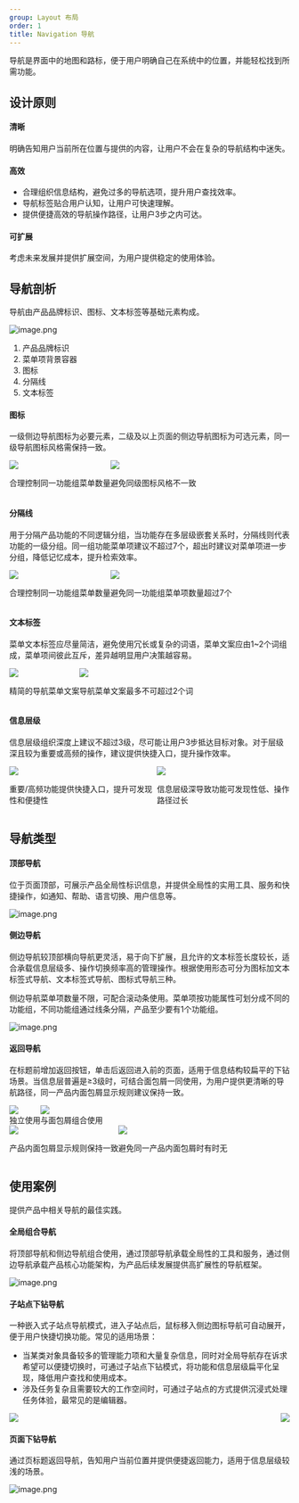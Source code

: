 ```yaml
---
group: Layout 布局
order: 1
title: Navigation 导航
---
```


导航是界面中的地图和路标，便于用户明确自己在系统中的位置，并能轻松找到所需功能。

## 设计原则

#### 清晰

明确告知用户当前所在位置与提供的内容，让用户不会在复杂的导航结构中迷失。

#### 高效

- 合理组织信息结构，避免过多的导航选项，提升用户查找效率。
- 导航标签贴合用户认知，让用户可快速理解。
- 提供便捷高效的导航操作路径，让用户3步之内可达。

#### 可扩展

考虑未来发展并提供扩展空间，为用户提供稳定的使用体验。

## 导航剖析

导航由产品品牌标识、图标、文本标签等基础元素构成。

![image.png](https://mdn.alipayobjects.com/oceanbase_design/afts/img/p0rjSbCCRv4AAAAAAAAAAAAADv3-AQBr/original)

1. 产品品牌标识
2. 菜单项背景容器
3. 图标
4. 分隔线
5. 文本标签

#### 图标

一级侧边导航图标为必要元素，二级及以上页面的侧边导航图标为可选元素，同一级导航图标风格需保持一致。

<div style="display: flex">
  <div>
    <img src="https://mdn.alipayobjects.com/oceanbase_design/afts/img/o8v_T6FNihkAAAAAAAAAAAAADv3-AQBr/original" />
    <div class="image-description"><Do></Do>

合理控制同一功能组菜单数量</div>

  </div>
  <div>
    <img src="https://mdn.alipayobjects.com/oceanbase_design/afts/img/wCzzSJ3_c0MAAAAAAAAAAAAADv3-AQBr/original" />
    <div class="image-description"><Donot></Donot>

避免同级图标风格不一致</div>

  </div>
</div>

#### 分隔线

用于分隔产品功能的不同逻辑分组，当功能存在多层级嵌套关系时，分隔线则代表功能的一级分组。同一组功能菜单项建议不超过7个，超出时建议对菜单项进一步分组，降低记忆成本，提升检索效率。

<div style="display: flex">
  <div>
    <img src="https://mdn.alipayobjects.com/oceanbase_design/afts/img/DOeESIUB-zMAAAAAAAAAAAAADv3-AQBr/original" />
    <div class="image-description"><Do></Do>

合理控制同一功能组菜单数量</div>

  </div>
  <div>
    <img src="https://mdn.alipayobjects.com/oceanbase_design/afts/img/UDh6Qrxxf_8AAAAAAAAAAAAADv3-AQBr/original" />
    <div class="image-description"><Donot></Donot>

避免同一功能组菜单项数量超过7个</div>

  </div>
</div>

#### 文本标签

菜单文本标签应尽量简洁，避免使用冗长或复杂的词语，菜单文案应由1~2个词组成，菜单项间彼此互斥，差异越明显用户决策越容易。

<div style="display: flex">
  <div>
    <img src="https://mdn.alipayobjects.com/oceanbase_design/afts/img/SW_SR6GjFNEAAAAAAAAAAAAADv3-AQBr/original" />
    <div class="image-description"><Do></Do>

精简的导航菜单文案</div>

  </div>
  <div>
    <img src="https://mdn.alipayobjects.com/oceanbase_design/afts/img/fIukQZotwSkAAAAAAAAAAAAADv3-AQBr/original" />
    <div class="image-description"><Donot></Donot>

导航菜单文案最多不可超过2个词</div>

  </div>
</div>

#### 信息层级

信息层级组织深度上建议不超过3级，尽可能让用户3步抵达目标对象。对于层级深且较为重要或高频的操作，建议提供快捷入口，提升操作效率。

<div style="display: flex">
  <div>
    <img src="https://mdn.alipayobjects.com/oceanbase_design/afts/img/Bxr8Ro4RB4MAAAAAAAAAAAAADv3-AQBr/original" />
    <div class="image-description"><Do></Do>

重要/高频功能提供快捷入口，提升可发现性和便捷性</div>

  </div>
  <div>
    <img src="https://mdn.alipayobjects.com/oceanbase_design/afts/img/NPSxRIuigi0AAAAAAAAAAAAADv3-AQBr/original" />
    <div class="image-description"><Donot></Donot>

信息层级深导致功能可发现性低、操作路径过长</div>

  </div>
</div>

## 导航类型

#### 顶部导航

位于页面顶部，可展示产品全局性标识信息，并提供全局性的实用工具、服务和快捷操作，如通知、帮助、语言切换、用户信息等。

![image.png](https://mdn.alipayobjects.com/oceanbase_design/afts/img/S21-Q6Xo4Y4AAAAAAAAAAAAADv3-AQBr/original)

#### 侧边导航

侧边导航较顶部横向导航更灵活，易于向下扩展，且允许的文本标签长度较长，适合承载信息层级多、操作切换频率高的管理操作。根据使用形态可分为图标加文本标签式导航、文本标签式导航、图标式导航三种。

侧边导航菜单项数量不限，可配合滚动条使用。菜单项按功能属性可划分成不同的功能组，不同功能组通过线条分隔，产品至少要有1个功能组。

![image.png](https://mdn.alipayobjects.com/oceanbase_design/afts/img/dk18Q5eO-xcAAAAAAAAAAAAADv3-AQBr/original)

#### 返回导航

在标题前增加返回按钮，单击后返回进入前的页面，适用于信息结构较扁平的下钻场景。当信息层普遍是≥3级时，可结合面包屑一同使用，为用户提供更清晰的导航路径，同一产品内面包屑显示规则建议保持一致。

<div style="display: flex">
  <div>
    <img src="https://mdn.alipayobjects.com/oceanbase_design/afts/img/4JrMQLbIxQYAAAAAAAAAAAAADv3-AQBr/original" />
    <div class="image-description-center">独立使用</div>
  </div>
  <div>
    <img src="https://mdn.alipayobjects.com/oceanbase_design/afts/img/P1gxQa7WaRYAAAAAAAAAAAAADv3-AQBr/original" />
    <div class="image-description-center">与面包屑组合使用</div>
  </div>
</div>

<div style="display: flex">
  <div>
    <img src="https://mdn.alipayobjects.com/oceanbase_design/afts/img/DwU1RLRCrIMAAAAAAAAAAAAADv3-AQBr/original" />
    <div class="image-description"><Do></Do>

产品内面包屑显示规则保持一致</div>

  </div>
  <div>
    <img src="https://mdn.alipayobjects.com/oceanbase_design/afts/img/9Hf6SIyYUpEAAAAAAAAAAAAADv3-AQBr/original" />
    <div class="image-description"><Donot></Donot>

避免同一产品内面包屑时有时无</div>

  </div>
</div>

## 使用案例

提供产品中相关导航的最佳实践。

#### 全局组合导航

将顶部导航和侧边导航组合使用，通过顶部导航承载全局性的工具和服务，通过侧边导航承载产品核心功能架构，为产品后续发展提供高扩展性的导航框架。

![image.png](https://mdn.alipayobjects.com/oceanbase_design/afts/img/GnlOTJ89t3YAAAAAAAAAAAAADv3-AQBr/original)

#### 子站点下钻导航

一种嵌入式子站点导航模式，进入子站点后，鼠标移入侧边图标导航可自动展开，便于用户快捷切换功能。常见的适用场景：

- 当某类对象具备较多的管理能力项和大量复杂信息，同时对全局导航存在诉求希望可以便捷切换时，可通过子站点下钻模式，将功能和信息层级扁平化呈现，降低用户查找和使用成本。
- 涉及任务复杂且需要较大的工作空间时，可通过子站点的方式提供沉浸式处理任务体验，最常见的是编辑器。

<div style="display: flex; justify-content: space-between">
  <div>
    <img src="https://mdn.alipayobjects.com/oceanbase_design/afts/img/bfp_Q45NtvgAAAAAAAAAAAAADv3-AQBr/original" />
  </div>
  <div>
    <img src="https://mdn.alipayobjects.com/oceanbase_design/afts/img/73vrTpy-oj8AAAAAAAAAAAAADv3-AQBr/original" />
  </div>
</div>

#### 页面下钻导航

通过页标题返回导航，告知用户当前位置并提供便捷返回能力，适用于信息层级较浅的场景。

![image.png](https://mdn.alipayobjects.com/oceanbase_design/afts/img/PomfRafC3SYAAAAAAAAAAAAADv3-AQBr/original)
